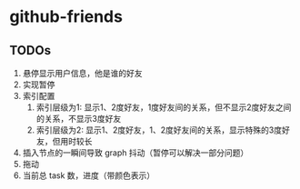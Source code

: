 # github-friends

## TODOs

1. 悬停显示用户信息，他是谁的好友
2. 实现暂停
3. 索引配置
   1. 索引层级为1: 显示1、2度好友，1度好友间的关系，但不显示2度好友之间的关系，不显示3度好友
   2. 索引层级为2: 显示1、2度好友，1、2度好友间的关系，显示特殊的3度好友，但用时较长
4. 插入节点的一瞬间导致 graph 抖动（暂停可以解决一部分问题）
5. 拖动
6. 当前总 task 数，进度（带颜色表示）
